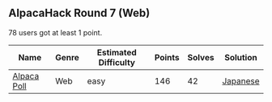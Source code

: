 ## AlpacaHack Round 7 (Web)

78 users got at least 1 point.

|Name|Genre|Estimated Difficulty|Points|Solves|Solution|
|----|-----|--------------------|------|------|--------|
|[Alpaca Poll](alpaca-poll/)|Web|easy|146|42|[Japanese](https://nanimokangaeteinai.hateblo.jp/entry/2024/12/12/191132)|